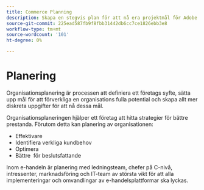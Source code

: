 ```yaml
---
title: Commerce Planning
description: Skapa en stegvis plan för att nå era projektmål för Adobe Commerce.
source-git-commit: 225ead587fb9f8fbb31442db6cc7ce1826ebb3e8
workflow-type: tm+mt
source-wordcount: '101'
ht-degree: 0%

---
```



# Planering

Organisationsplanering är processen att definiera ett företags syfte, sätta upp mål för att förverkliga en organisations fulla potential och skapa allt mer diskreta uppgifter för att nå dessa mål.

Organisationsplaneringen hjälper ett företag att hitta strategier för bättre prestanda. Förutom detta kan planering av organisationen: &#x200B;

- Effektivare &#x200B;
- Identifiera verkliga kundbehov &#x200B;
- Optimera &#x200B;
- Bättre &#x200B; för beslutsfattande

Inom e-handeln är planering med ledningsteam, chefer på C-nivå, intressenter, marknadsföring och IT-team av största vikt för att alla implementeringar och omvandlingar av e-handelsplattformar ska lyckas.
